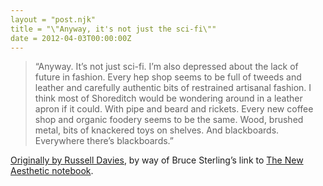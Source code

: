 ```yaml
---
layout = "post.njk"
title = "\"Anyway, it's not just the sci-fi\""
date = 2012-04-03T00:00:00Z
---
```


> “Anyway. It’s not just sci-fi. I’m also depressed about the lack of future in fashion. Every hep shop seems to be full of tweeds and leather and carefully authentic bits of restrained artisanal fashion. I think most of Shoreditch would be wondering around in a leather apron if it could. With pipe and beard and rickets. Every new coffee shop and organic foodery seems to be the same. Wood, brushed metal, bits of knackered toys on shelves. And blackboards. Everywhere there’s blackboards.”

[Originally by Russell Davies](http://russelldavies.typepad.com/planning/2010/10/something-something-something.html), by way of Bruce Sterling’s link to [The New Aesthetic notebook](http://booktwo.org/notebook/sxaesthetic/).
